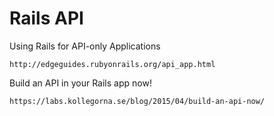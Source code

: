 # Rails API

Using Rails for API-only Applications

	http://edgeguides.rubyonrails.org/api_app.html

Build an API in your Rails app now! 

	https://labs.kollegorna.se/blog/2015/04/build-an-api-now/